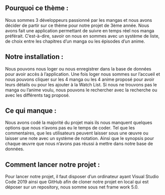 ## Pourquoi ce thème :

Nous sommes 3 développeurs passionné par les mangas et nous avons décider de partir sur ce thème pour notre projet de 3ème année. Nous avons fait une application permettant de suivre en temps réel nos manga préférait. C’est-à-dire, savoir on nous en sommes avec un système de liste, de choix entre les chapitres d’un manga ou les épisodes d’un anime. 

## Notre installation :

Nous pouvons nous loger ou nous enregistrer dans la base de données pour avoir accès à l’application. Une fois loger nous sommes sur l’accueil et nous pouvons cliquer sur les 4 manga ou les 4 anime proposé pour avoir leurs détails ou pour les ajouter à la Watch List. Si nous ne trouvons pas le manga ou l’anime voulu, nous pouvons le rechercher avec la recherche ou avec les différents tag proposé.   

## Ce qui manque :

Nous avons codé la majorité du projet mais ils nous manquent quelques options que nous n’avons pas eu le temps de coder. Tel que les commentaires, que les utilisateurs peuvent laisser sous une œuvre ou laisser une note avec un système de notation. Ainsi que le synopsis pour chaque œuvre que nous n’avons pas réussi à mettre dans notre base de données.

## Comment lancer notre projet :

Pour lancer notre projet, il faut disposer d’un ordinateur ayant Visual Studio Code 2019 ainsi que GitHub afin de cloner notre projet en local qui est déposer sur un repository, nous somme sous net frame work 5.0.

